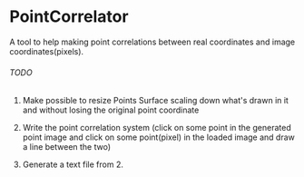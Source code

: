 # PointCorrelator
A tool to help making point correlations between real coordinates and image coordinates(pixels).

###### TODO ######

1. Make possible to resize Points Surface scaling down what's drawn in it and without losing the original point coordinate

2. Write the point correlation system (click on some point in the generated point image and click on some point(pixel) in the loaded image and draw a line between the two)

3. Generate a text file from 2.
